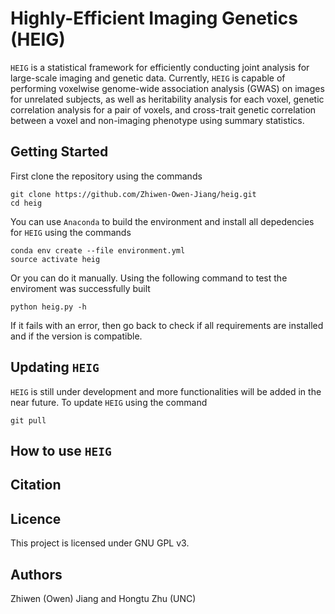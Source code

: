 # Highly-Efficient Imaging Genetics (HEIG)
`HEIG` is a statistical framework for efficiently conducting joint analysis for large-scale imaging and genetic data. Currently, `HEIG` is capable of performing voxelwise genome-wide association analysis (GWAS) on images for unrelated subjects, as well as heritability analysis for each voxel, genetic correlation analysis for a pair of voxels, and cross-trait genetic correlation between a voxel and non-imaging phenotype using summary statistics. 

## Getting Started
First clone the repository using the commands
```
git clone https://github.com/Zhiwen-Owen-Jiang/heig.git
cd heig
```
You can use `Anaconda` to build the environment and install all depedencies for `HEIG` using the commands
```
conda env create --file environment.yml
source activate heig
```
Or you can do it manually. Using the following command to test the enviroment was successfully built
```
python heig.py -h
```
If it fails with an error, then go back to check if all requirements are installed and if the version is compatible.

## Updating `HEIG`
`HEIG` is still under development and more functionalities will be added in the near future. To update `HEIG` using the command
```
git pull
```

## How to use `HEIG`


## Citation

## Licence
This project is licensed under GNU GPL v3.

## Authors
Zhiwen (Owen) Jiang and Hongtu Zhu (UNC)

